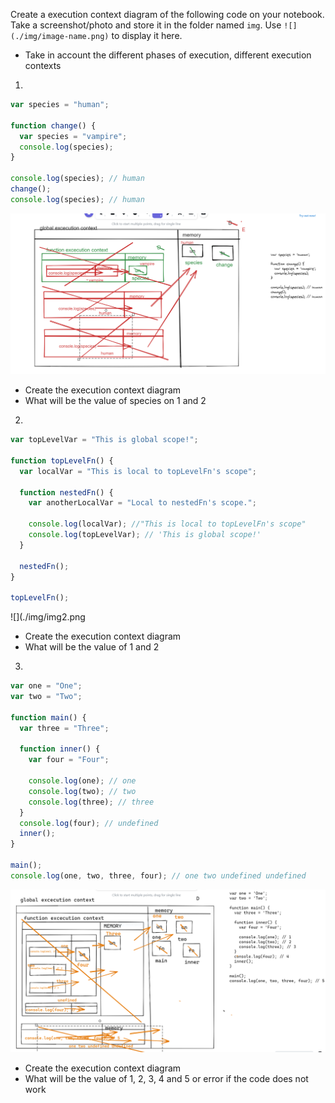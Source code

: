 Create a execution context diagram of the following code on your notebook. Take a screenshot/photo and store it in the folder named `img`. Use `![](./img/image-name.png)` to display it here.

- Take in account the different phases of execution, different execution contexts

1.

```js
var species = "human";

function change() {
  var species = "vampire";
  console.log(species);
}

console.log(species); // human
change();
console.log(species); // human
```

<!-- Put your image below -->

![](./img/img1.png)

- Create the execution context diagram
- What will be the value of species on 1 and 2

2.

```js
var topLevelVar = "This is global scope!";

function topLevelFn() {
  var localVar = "This is local to topLevelFn's scope";

  function nestedFn() {
    var anotherLocalVar = "Local to nestedFn's scope.";

    console.log(localVar); //"This is local to topLevelFn's scope"
    console.log(topLevelVar); // 'This is global scope!'
  }

  nestedFn();
}

topLevelFn();
```

<!-- Put your image below -->

![](./img/img2.png

- Create the execution context diagram
- What will be the value of 1 and 2

3.

```js
var one = "One";
var two = "Two";

function main() {
  var three = "Three";

  function inner() {
    var four = "Four";

    console.log(one); // one
    console.log(two); // two
    console.log(three); // three
  }
  console.log(four); // undefined
  inner();
}

main();
console.log(one, two, three, four); // one two undefined undefined
```

<!-- Put your image below -->

![](./img/img3.png)

- Create the execution context diagram
- What will be the value of 1, 2, 3, 4 and 5 or error if the code does not work
